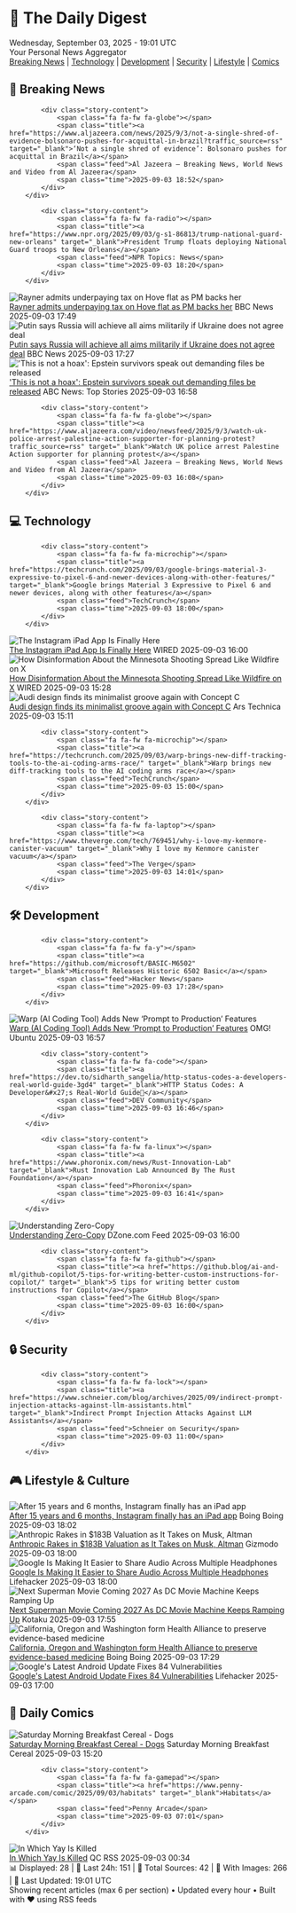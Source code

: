 <!-- Processing 54 RSS feeds at 2025-09-03 19:01:27 UTC -->
<!-- Processing: Saturday Morning Breakfast Cereal -->
<!-- Processing: Poorly Drawn Lines -->
<!-- Processing: Garfield -->
<!-- Processing: Questionable Content -->
<!-- Processing: Girl Genius -->
<!-- Processing: CNN Top Stories -->
<!-- Processing: CNN Breaking News -->
<!-- Processing: BBC Breaking News -->
<!-- Processing: Al Jazeera Breaking News -->
<!-- Processing: NPR News -->
<!-- Processing: Reuters Top News -->
<!-- Processing: Reuters World News -->
<!-- Processing: Guardian World News -->
<!-- Processing: O'Reilly Radar -->
<!-- Processing: Slashdot -->
<!-- Processing: Lobsters Python -->
<!-- Processing: Hacker News -->
<!-- Processing: Phoronix Linux News -->
<!-- Processing: It's FOSS -->
<!-- Processing: OMG! Ubuntu -->
<!-- Processing: DistroWatch -->
<!-- Processing: GitHub Blog -->
<!-- Processing: InfoQ -->
<!-- Processing: Coding Horror -->
<!-- Processing: Lifehacker -->
<!-- Processing: Kotaku -->
<!-- Processing: Boing Boing -->
<!-- Generated 6 new posts out of 27 feeds processed -->
<div class="newspaper-header">
    <h1 class="newspaper-title">📰 The Daily Digest</h1>
    <div class="newspaper-date">Wednesday, September 03, 2025 - 19:01 UTC</div>
    <div class="newspaper-subtitle">Your Personal News Aggregator</div>
</div>

<div class="newspaper-nav">
    <a href="#breaking">Breaking News</a> |
    <a href="#tech">Technology</a> |
    <a href="#dev">Development</a> |
    <a href="#security">Security</a> |
    <a href="#lifestyle">Lifestyle</a> |
    <a href="#webcomics">Comics</a>
</div>

<div class="news-section breaking-news" id="breaking">
<h2 class="section-header">🚨 Breaking News</h2>
<div class="stories-container">
<div class="story">
            
            <div class="story-content">
                <span class="fa fa-fw fa-globe"></span>
                <span class="title"><a href="https://www.aljazeera.com/news/2025/9/3/not-a-single-shred-of-evidence-bolsonaro-pushes-for-acquittal-in-brazil?traffic_source=rss" target="_blank">‘Not a single shred of evidence’: Bolsonaro pushes for acquittal in Brazil</a></span>
                <span class="feed">Al Jazeera – Breaking News, World News and Video from Al Jazeera</span>
                <span class="time">2025-09-03 18:52</span>
            </div>
        </div>
<div class="story">
            
            <div class="story-content">
                <span class="fa fa-fw fa-radio"></span>
                <span class="title"><a href="https://www.npr.org/2025/09/03/g-s1-86813/trump-national-guard-new-orleans" target="_blank">President Trump floats deploying National Guard troops to New Orleans</a></span>
                <span class="feed">NPR Topics: News</span>
                <span class="time">2025-09-03 18:20</span>
            </div>
        </div>
<div class="story">
            <img src="https://ichef.bbci.co.uk/ace/standard/240/cpsprodpb/8699/live/79ceb060-88cc-11f0-9cf6-cbf3e73ce2b9.png" alt="Rayner admits underpaying tax on Hove flat as PM backs her" class="story-image" loading="lazy" onerror="this.style.display='none'">
            <div class="story-content">
                <span class="fa fa-fw fa-flag"></span>
                <span class="title"><a href="https://www.bbc.com/news/articles/cy50446rq73o?at_medium=RSS&at_campaign=rss" target="_blank">Rayner admits underpaying tax on Hove flat as PM backs her</a></span>
                <span class="feed">BBC News</span>
                <span class="time">2025-09-03 17:49</span>
            </div>
        </div>
<div class="story">
            <img src="https://ichef.bbci.co.uk/ace/standard/240/cpsprodpb/5c5d/live/6d65e670-88dd-11f0-84c8-99de564f0440.jpg" alt="Putin says Russia will achieve all aims militarily if Ukraine does not agree deal" class="story-image" loading="lazy" onerror="this.style.display='none'">
            <div class="story-content">
                <span class="fa fa-fw fa-earth-americas"></span>
                <span class="title"><a href="https://www.bbc.com/news/articles/c4g7dze5n1vo?at_medium=RSS&at_campaign=rss" target="_blank">Putin says Russia will achieve all aims militarily if Ukraine does not agree deal</a></span>
                <span class="feed">BBC News</span>
                <span class="time">2025-09-03 17:27</span>
            </div>
        </div>
<div class="story">
            <img src="https://s.abcnews.com/images/US/epstein-4-gty-gmh-250903_1756918266219_hpMain_4x3t_384.jpg" alt="&#x27;This is not a hoax&#x27;: Epstein survivors speak out demanding files be released" class="story-image" loading="lazy" onerror="this.style.display='none'">
            <div class="story-content">
                <span class="fa fa-fw fa-tv"></span>
                <span class="title"><a href="https://abcnews.go.com/Politics/jeffrey-epstein-survivors-set-speak-capitol-hill/story?id=125211468" target="_blank">&#x27;This is not a hoax&#x27;: Epstein survivors speak out demanding files be released</a></span>
                <span class="feed">ABC News: Top Stories</span>
                <span class="time">2025-09-03 16:58</span>
            </div>
        </div>
<div class="story">
            
            <div class="story-content">
                <span class="fa fa-fw fa-globe"></span>
                <span class="title"><a href="https://www.aljazeera.com/video/newsfeed/2025/9/3/watch-uk-police-arrest-palestine-action-supporter-for-planning-protest?traffic_source=rss" target="_blank">Watch UK police arrest Palestine Action supporter for planning protest</a></span>
                <span class="feed">Al Jazeera – Breaking News, World News and Video from Al Jazeera</span>
                <span class="time">2025-09-03 16:08</span>
            </div>
        </div>
</div>
</div>
<div class="news-section tech-news" id="tech">
<h2 class="section-header">💻 Technology</h2>
<div class="stories-container">
<div class="story">
            
            <div class="story-content">
                <span class="fa fa-fw fa-microchip"></span>
                <span class="title"><a href="https://techcrunch.com/2025/09/03/google-brings-material-3-expressive-to-pixel-6-and-newer-devices-along-with-other-features/" target="_blank">Google brings Material 3 Expressive to Pixel 6 and newer devices, along with other features</a></span>
                <span class="feed">TechCrunch</span>
                <span class="time">2025-09-03 18:00</span>
            </div>
        </div>
<div class="story">
            <img src="https://media.wired.com/photos/68b7b991d0cfb5addafddf66/master/pass/Following%20Tab%2016_9.png" alt="The Instagram iPad App Is Finally Here" class="story-image" loading="lazy" onerror="this.style.display='none'">
            <div class="story-content">
                <span class="fa fa-fw fa-bolt"></span>
                <span class="title"><a href="https://www.wired.com/story/instagram-ipad-app-is-finally-here/" target="_blank">The Instagram iPad App Is Finally Here</a></span>
                <span class="feed">WIRED</span>
                <span class="time">2025-09-03 16:00</span>
            </div>
        </div>
<div class="story">
            <img src="https://media.wired.com/photos/68b1efba7f9c4a8ec21a947b/master/pass/GettyImages-2231716199.jpg" alt="How Disinformation About the Minnesota Shooting Spread Like Wildfire on X" class="story-image" loading="lazy" onerror="this.style.display='none'">
            <div class="story-content">
                <span class="fa fa-fw fa-bolt"></span>
                <span class="title"><a href="https://www.wired.com/story/disinformation-minnesota-shooting-x/" target="_blank">How Disinformation About the Minnesota Shooting Spread Like Wildfire on X</a></span>
                <span class="feed">WIRED</span>
                <span class="time">2025-09-03 15:28</span>
            </div>
        </div>
<div class="story">
            <img src="https://cdn.arstechnica.net/wp-content/uploads/2025/09/Original-15425-a251455-large-500x500.jpg" alt="Audi design finds its minimalist groove again with Concept C" class="story-image" loading="lazy" onerror="this.style.display='none'">
            <div class="story-content">
                <span class="fa fa-fw fa-cog"></span>
                <span class="title"><a href="https://arstechnica.com/cars/2025/09/audi-design-finds-its-minimalist-groove-again-with-concept-c/" target="_blank">Audi design finds its minimalist groove again with Concept C</a></span>
                <span class="feed">Ars Technica</span>
                <span class="time">2025-09-03 15:11</span>
            </div>
        </div>
<div class="story">
            
            <div class="story-content">
                <span class="fa fa-fw fa-microchip"></span>
                <span class="title"><a href="https://techcrunch.com/2025/09/03/warp-brings-new-diff-tracking-tools-to-the-ai-coding-arms-race/" target="_blank">Warp brings new diff-tracking tools to the AI coding arms race</a></span>
                <span class="feed">TechCrunch</span>
                <span class="time">2025-09-03 15:00</span>
            </div>
        </div>
<div class="story">
            
            <div class="story-content">
                <span class="fa fa-fw fa-laptop"></span>
                <span class="title"><a href="https://www.theverge.com/tech/769451/why-i-love-my-kenmore-canister-vacuum" target="_blank">Why I love my Kenmore canister vacuum</a></span>
                <span class="feed">The Verge</span>
                <span class="time">2025-09-03 14:01</span>
            </div>
        </div>
</div>
</div>
<div class="news-section dev-news" id="dev">
<h2 class="section-header">🛠️ Development</h2>
<div class="stories-container">
<div class="story">
            
            <div class="story-content">
                <span class="fa fa-fw fa-y"></span>
                <span class="title"><a href="https://github.com/microsoft/BASIC-M6502" target="_blank">Microsoft Releases Historic 6502 Basic</a></span>
                <span class="feed">Hacker News</span>
                <span class="time">2025-09-03 17:28</span>
            </div>
        </div>
<div class="story">
            <img src="https://i0.wp.com/www.omgubuntu.co.uk/wp-content/uploads/2025/09/warp.jpg?resize=406%2C232&amp;ssl=1" alt="Warp (AI Coding Tool) Adds New ‘Prompt to Production’ Features" class="story-image" loading="lazy" onerror="this.style.display='none'">
            <div class="story-content">
                <span class="fa fa-fw fa-ubuntu"></span>
                <span class="title"><a href="https://www.omgubuntu.co.uk/2025/09/warp-code-tool-adds-features-for-prompt-to-production-workflow" target="_blank">Warp (AI Coding Tool) Adds New ‘Prompt to Production’ Features</a></span>
                <span class="feed">OMG! Ubuntu</span>
                <span class="time">2025-09-03 16:57</span>
            </div>
        </div>
<div class="story">
            
            <div class="story-content">
                <span class="fa fa-fw fa-code"></span>
                <span class="title"><a href="https://dev.to/sidharth_sangelia/http-status-codes-a-developers-real-world-guide-3gd4" target="_blank">HTTP Status Codes: A Developer&#x27;s Real-World Guide🚦</a></span>
                <span class="feed">DEV Community</span>
                <span class="time">2025-09-03 16:46</span>
            </div>
        </div>
<div class="story">
            
            <div class="story-content">
                <span class="fa fa-fw fa-linux"></span>
                <span class="title"><a href="https://www.phoronix.com/news/Rust-Innovation-Lab" target="_blank">Rust Innovation Lab Announced By The Rust Foundation</a></span>
                <span class="feed">Phoronix</span>
                <span class="time">2025-09-03 16:41</span>
            </div>
        </div>
<div class="story">
            <img src="https://dz2cdn1.dzone.com/thumbnail?fid=18593943&w=600" alt="Understanding Zero-Copy" class="story-image" loading="lazy" onerror="this.style.display='none'">
            <div class="story-content">
                <span class="fa fa-fw fa-newspaper"></span>
                <span class="title"><a href="https://dzone.com/articles/understanding-zero-copy" target="_blank">Understanding Zero-Copy</a></span>
                <span class="feed">DZone.com Feed</span>
                <span class="time">2025-09-03 16:00</span>
            </div>
        </div>
<div class="story">
            
            <div class="story-content">
                <span class="fa fa-fw fa-github"></span>
                <span class="title"><a href="https://github.blog/ai-and-ml/github-copilot/5-tips-for-writing-better-custom-instructions-for-copilot/" target="_blank">5 tips for writing better custom instructions for Copilot</a></span>
                <span class="feed">The GitHub Blog</span>
                <span class="time">2025-09-03 16:00</span>
            </div>
        </div>
</div>
</div>
<div class="news-section security-news" id="security">
<h2 class="section-header">🔒 Security</h2>
<div class="stories-container">
<div class="story">
            
            <div class="story-content">
                <span class="fa fa-fw fa-lock"></span>
                <span class="title"><a href="https://www.schneier.com/blog/archives/2025/09/indirect-prompt-injection-attacks-against-llm-assistants.html" target="_blank">Indirect Prompt Injection Attacks Against LLM Assistants</a></span>
                <span class="feed">Schneier on Security</span>
                <span class="time">2025-09-03 11:00</span>
            </div>
        </div>
</div>
</div>
<div class="news-section lifestyle-news" id="lifestyle">
<h2 class="section-header">🎮 Lifestyle & Culture</h2>
<div class="stories-container">
<div class="story">
            <img src="https://i0.wp.com/boingboing.net/wp-content/uploads/2025/09/ipadinstagram-scaled.webp?fit=2560%2C1403&amp;quality=55&amp;ssl=1" alt="After 15 years and 6 months, Instagram finally has an iPad app" class="story-image" loading="lazy" onerror="this.style.display='none'">
            <div class="story-content">
                <span class="fa fa-fw fa-arrow-right"></span>
                <span class="title"><a href="https://boingboing.net/2025/09/03/after-15-years-and-6-months-instagram-finally-has-an-ipad-app.html" target="_blank">After 15 years and 6 months, Instagram finally has an iPad app</a></span>
                <span class="feed">Boing Boing</span>
                <span class="time">2025-09-03 18:02</span>
            </div>
        </div>
<div class="story">
            <img src="https://gizmodo.com/app/uploads/2025/09/anthropic.jpg" alt="Anthropic Rakes in $183B Valuation as It Takes on Musk, Altman" class="story-image" loading="lazy" onerror="this.style.display='none'">
            <div class="story-content">
                <span class="fa fa-fw fa-computer"></span>
                <span class="title"><a href="https://gizmodo.com/anthropic-ai-funding-xai-openai-2000652782" target="_blank">Anthropic Rakes in $183B Valuation as It Takes on Musk, Altman</a></span>
                <span class="feed">Gizmodo</span>
                <span class="time">2025-09-03 18:00</span>
            </div>
        </div>
<div class="story">
            <img src="https://lifehacker.com/imagery/articles/01K481B3Z3J00GDTGGF5ZRCHJ4/hero-image.png" alt="Google Is Making It Easier to Share Audio Across Multiple Headphones" class="story-image" loading="lazy" onerror="this.style.display='none'">
            <div class="story-content">
                <span class="fa fa-fw fa-life-ring"></span>
                <span class="title"><a href="https://lifehacker.com/tech/google-is-rolling-out-aurcast-support-to-more-devices?utm_medium=RSS" target="_blank">Google Is Making It Easier to Share Audio Across Multiple Headphones</a></span>
                <span class="feed">Lifehacker</span>
                <span class="time">2025-09-03 18:00</span>
            </div>
        </div>
<div class="story">
            <img src="https://kotaku.com/app/uploads/2025/09/Superman-Lex.jpg" alt="Next Superman Movie Coming 2027 As DC Movie Machine Keeps Ramping Up" class="story-image" loading="lazy" onerror="this.style.display='none'">
            <div class="story-content">
                <span class="fa fa-fw fa-gamepad"></span>
                <span class="title"><a href="https://kotaku.com/superman-tomorrow-lex-luthor-date-james-gunn-supergirl-batman-2000622739" target="_blank">Next Superman Movie Coming 2027 As DC Movie Machine Keeps Ramping Up</a></span>
                <span class="feed">Kotaku</span>
                <span class="time">2025-09-03 17:55</span>
            </div>
        </div>
<div class="story">
            <img src="https://i0.wp.com/boingboing.net/wp-content/uploads/2025/08/rfk-jr.jpg?fit=1200%2C800&amp;quality=60&amp;ssl=1" alt="California, Oregon and Washington form Health Alliance to preserve evidence-based medicine" class="story-image" loading="lazy" onerror="this.style.display='none'">
            <div class="story-content">
                <span class="fa fa-fw fa-arrow-right"></span>
                <span class="title"><a href="https://boingboing.net/2025/09/03/west-coast-health-alliance.html" target="_blank">California, Oregon and Washington form Health Alliance to preserve evidence-based medicine</a></span>
                <span class="feed">Boing Boing</span>
                <span class="time">2025-09-03 17:29</span>
            </div>
        </div>
<div class="story">
            <img src="https://lifehacker.com/imagery/articles/01K482SEP77PG4SXDKQVFXVCGR/hero-image.jpg" alt="Google&#x27;s Latest Android Update Fixes 84 Vulnerabilities" class="story-image" loading="lazy" onerror="this.style.display='none'">
            <div class="story-content">
                <span class="fa fa-fw fa-life-ring"></span>
                <span class="title"><a href="https://lifehacker.com/tech/googles-latest-android-update-fixes-84-vulnerabilities?utm_medium=RSS" target="_blank">Google&#x27;s Latest Android Update Fixes 84 Vulnerabilities</a></span>
                <span class="feed">Lifehacker</span>
                <span class="time">2025-09-03 17:00</span>
            </div>
        </div>
</div>
</div>
<div class="news-section webcomics-section" id="webcomics">
<h2 class="section-header">🎨 Daily Comics</h2>
<div class="stories-container">
<div class="story">
            <img src="https://www.smbc-comics.com/comics/1756846922-20250903 (1).png" alt="Saturday Morning Breakfast Cereal - Dogs" class="story-image" loading="lazy" onerror="this.style.display='none'">
            <div class="story-content">
                <span class="fa fa-fw fa-smile"></span>
                <span class="title"><a href="https://www.smbc-comics.com/comic/dogs-4" target="_blank">Saturday Morning Breakfast Cereal - Dogs</a></span>
                <span class="feed">Saturday Morning Breakfast Cereal</span>
                <span class="time">2025-09-03 15:20</span>
            </div>
        </div>
<div class="story">
            
            <div class="story-content">
                <span class="fa fa-fw fa-gamepad"></span>
                <span class="title"><a href="https://www.penny-arcade.com/comic/2025/09/03/habitats" target="_blank">Habitats</a></span>
                <span class="feed">Penny Arcade</span>
                <span class="time">2025-09-03 07:01</span>
            </div>
        </div>
<div class="story">
            <img src="http://www.questionablecontent.net/comics/5649.png" alt="In Which Yay Is Killed" class="story-image" loading="lazy" onerror="this.style.display='none'">
            <div class="story-content">
                <span class="fa fa-fw fa-music"></span>
                <span class="title"><a href="http://questionablecontent.net/view.php?comic=5649" target="_blank">In Which Yay Is Killed</a></span>
                <span class="feed">QC RSS</span>
                <span class="time">2025-09-03 00:34</span>
            </div>
        </div>
</div>
</div>

<div class="newspaper-footer">
    <div class="stats">
        📊 Displayed: 28 | 📅 Last 24h: 151 | 📡 Total Sources: 42 | 📸 With Images: 266 |
        🔄 Last Updated: 19:01 UTC
    </div>
    <div class="footer-note">
        Showing recent articles (max 6 per section) • Updated every hour • Built with ❤️ using RSS feeds
    </div>
</div>
